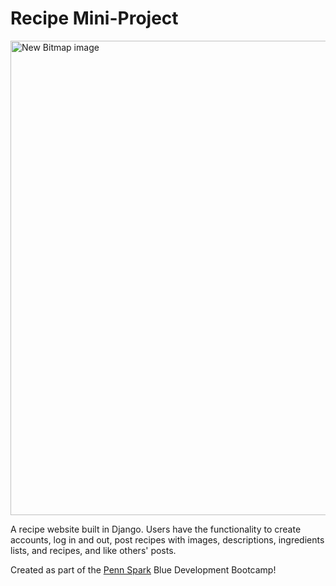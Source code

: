 # Recipe Mini-Project

<img width="759" alt="New Bitmap image" src="https://user-images.githubusercontent.com/77818146/235261029-5a294683-ca00-4854-8e43-44397d331ce5.png">

A recipe website built in Django. Users have the functionality to create accounts, log in and out, post recipes with images, descriptions, ingredients lists, and recipes, and like others' posts.

Created as part of the [Penn Spark](https://pennspark.org/) Blue Development Bootcamp!
